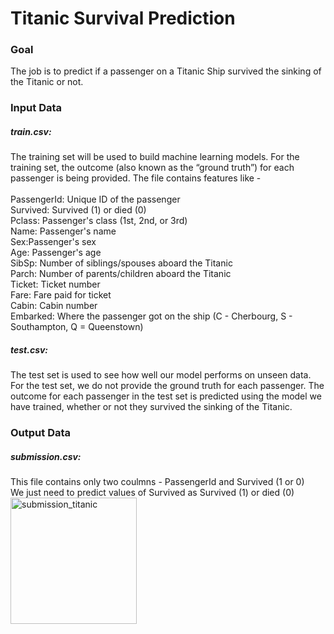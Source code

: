 # Titanic Survival Prediction 
### Goal
The job is to predict if a passenger on a Titanic Ship survived the sinking of the Titanic or not. 

### Input Data
##### train.csv:
The training set will be used to build machine learning models. For the training set, the outcome (also known as the “ground truth”) for each passenger is being provided. The file contains features like - </br>
</br>
PassengerId: Unique ID of the passenger</br>
Survived: Survived (1) or died (0)</br>
Pclass: Passenger's class (1st, 2nd, or 3rd)</br>
Name: Passenger's name</br>
Sex:Passenger's sex</br>
Age: Passenger's age</br>
SibSp: Number of siblings/spouses aboard the Titanic</br>
Parch: Number of parents/children aboard the Titanic</br>
Ticket: Ticket number</br>
Fare: Fare paid for ticket</br>
Cabin: Cabin number</br>
Embarked: Where the passenger got on the ship (C - Cherbourg, S - Southampton, Q = Queenstown)</br>

##### test.csv:
The test set is used to see how well our model performs on unseen data. For the test set, we do not provide the ground truth for each passenger. The outcome for each passenger in the test set is predicted using the model we have trained, whether or not they survived the sinking of the Titanic.</br>

### Output Data
##### submission.csv:
This file contains only two coulmns - PassengerId and Survived (1 or 0)</br>
We just need to predict values of Survived as Survived (1) or died (0)</br>
<img width="202" alt="submission_titanic" src="https://user-images.githubusercontent.com/26343062/67136080-569dfa80-f1d6-11e9-8c24-7c50a17cc95f.png">
